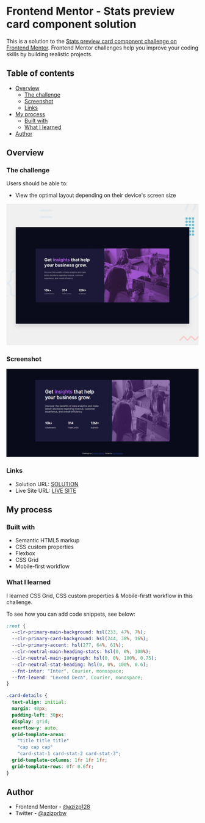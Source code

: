 # Frontend Mentor - Stats preview card component solution

This is a solution to the [Stats preview card component challenge on Frontend Mentor](https://www.frontendmentor.io/challenges/stats-preview-card-component-8JqbgoU62). Frontend Mentor challenges help you improve your coding skills by building realistic projects.

## Table of contents

- [Overview](#overview)
  - [The challenge](#the-challenge)
  - [Screenshot](#screenshot)
  - [Links](#links)
- [My process](#my-process)
  - [Built with](#built-with)
  - [What I learned](#what-i-learned)
- [Author](#author)

## Overview

### The challenge

Users should be able to:

- View the optimal layout depending on their device's screen size

![Design preview for the Stats preview card component coding challenge](./design/desktop-preview.jpg)

### Screenshot

![Screenshot](./screenshot/full-page.png)

### Links

- Solution URL: [SOLUTION](https://your-solution-url.com)
- Live Site URL: [LIVE SITE](https://your-live-site-url.com)

## My process

### Built with

- Semantic HTML5 markup
- CSS custom properties
- Flexbox
- CSS Grid
- Mobile-first workflow

### What I learned

I learned CSS Grid, CSS custom properties & Mobile-firstt workflow in this challenge.

To see how you can add code snippets, see below:

```css
:root {
  --clr-primary-main-background: hsl(233, 47%, 7%);
  --clr-primary-card-background: hsl(244, 38%, 16%);
  --clr-primary-accent: hsl(277, 64%, 61%);
  --clr-neutral-main-heading-stats: hsl(0, 0%, 100%);
  --clr-neutral-main-paragraph: hsl(0, 0%, 100%, 0.75);
  --clr-neutral-stat-heading: hsl(0, 0%, 100%, 0.6);
  --fnt-inter: "Inter", Courier, monospace;
  --fnt-lexend: "Lexend Deca", Courier, monospace;
}
```

```css
.card-details {
  text-align: initial;
  margin: 40px;
  padding-left: 30px;
  display: grid;
  overflow-y: auto;
  grid-template-areas:
    "title title title"
    "cap cap cap"
    "card-stat-1 card-stat-2 card-stat-3";
  grid-template-columns: 1fr 1fr 1fr;
  grid-template-rows: 0fr 0.6fr;
}
```

## Author

- Frontend Mentor - [@azizp128](https://www.frontendmentor.io/profile/azizp128)
- Twitter - [@azizprbw](https://www.twitter.com/azizprbw)
